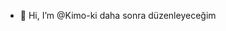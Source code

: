 - 👋 Hi, I’m @Kimo-ki
daha sonra düzenleyeceğim
<!---
Kimo-ki/Kimo-ki is a ✨ special ✨ repository because its `README.md` (this file) appears on your GitHub profile.
You can click the Preview link to take a look at your changes.
--->
